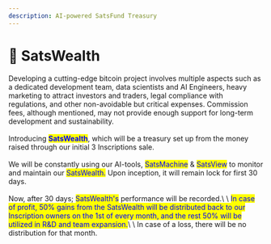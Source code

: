 ```yaml
---
description: AI-powered SatsFund Treasury
---
```


# 💸 SatsWealth

Developing a cutting-edge bitcoin project involves multiple aspects such as a dedicated development team,  data scientists and AI Engineers, heavy marketing to attract investors and traders, legal compliance with regulations, and other non-avoidable but critical expenses. Commission fees, although mentioned, may not provide enough support for long-term development and sustainability.\
\
Introducing <mark style="color:blue;">**SatsWealth**</mark>, which will be a treasury set up from the money raised through our initial 3 Inscriptions sale. \
\
We will be constantly using our AI-tools, <mark style="color:blue;">SatsMachine</mark> & <mark style="color:blue;">SatsView</mark> to monitor and maintain our <mark style="color:blue;">SatsWealth.</mark> Upon inception, it will remain lock for first 30 days.\
\
Now, after 30 days; <mark style="color:blue;">SatsWealth's</mark> performance will be recorded.\ <mark style="color:blue;"></mark>\ <mark style="color:blue;">In case of profit, 50% gains from the SatsWealth will be distributed back to our Inscription owners on the 1st of every month, and the rest 50% will be utilized in R\&D and team expansion.</mark>\ <mark style="color:blue;"></mark>\ <mark style="color:blue;"></mark>In case of a loss, there will be no distribution for that month.&#x20;
